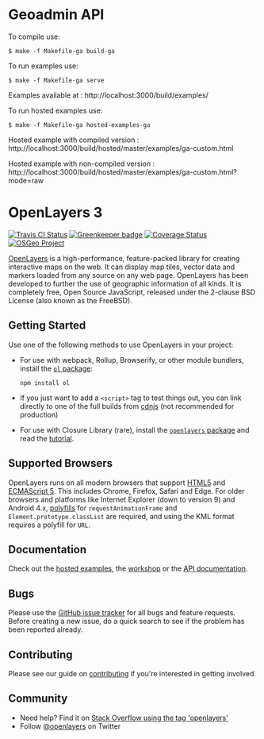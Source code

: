 # Geoadmin API

To compile use:

    $ make -f Makefile-ga build-ga

To run examples use:

    $ make -f Makefile-ga serve

Examples available at : http://localhost:3000/build/examples/

To run hosted examples use:

    $ make -f Makefile-ga hosted-examples-ga

Hosted example with compiled version : http://localhost:3000/build/hosted/master/examples/ga-custom.html

Hosted example with non-compiled version : http://localhost:3000/build/hosted/master/examples/ga-custom.html?mode=raw

# OpenLayers 3

[![Travis CI Status](https://secure.travis-ci.org/openlayers/openlayers.svg)](http://travis-ci.org/#!/openlayers/openlayers)
[![Greenkeeper badge](https://badges.greenkeeper.io/openlayers/openlayers.svg)](https://greenkeeper.io/)
[![Coverage Status](https://coveralls.io/repos/github/openlayers/openlayers/badge.svg?branch=master)](https://coveralls.io/github/openlayers/openlayers?branch=master)
[![OSGeo Project](https://img.shields.io/badge/OSGeo-Project-brightgreen.svg)](http://osgeo.org/)

[OpenLayers](https://openlayers.org/) is a high-performance, feature-packed library for creating interactive maps on the web. It can display map tiles, vector data and markers loaded from any source on any web page. OpenLayers has been developed to further the use of geographic information of all kinds. It is completely free, Open Source JavaScript, released under the 2-clause BSD License (also known as the FreeBSD).

## Getting Started

Use one of the following methods to use OpenLayers in your project:

* For use with webpack, Rollup, Browserify, or other module bundlers, install the [`ol` package](https://www.npmjs.com/package/ol):
    ```
    npm install ol
    ```

* If you just want to add a `<script>` tag to test things out, you can link directly to one of the full builds from [cdnjs](https://cdnjs.com/libraries/openlayers) (not recommended for production)

* For use with Closure Library (rare), install the [`openlayers` package](https://npmjs.com/package/openlayers) and read the [tutorial](http://openlayers.org/en/latest/doc/tutorials/closure.html).

## Supported Browsers

OpenLayers runs on all modern browsers that support [HTML5](https://html.spec.whatwg.org/multipage/) and [ECMAScript 5](http://www.ecma-international.org/ecma-262/5.1/). This includes Chrome, Firefox, Safari and Edge. For older browsers and platforms like Internet Explorer (down to version 9) and Android 4.x, [polyfills](http://polyfill.io) for `requestAnimationFrame` and `Element.prototype.classList` are required, and using the KML format requires a polyfill for `URL`.

## Documentation

Check out the [hosted examples](https://openlayers.org/en/latest/examples/), the [workshop](https://openlayers.org/workshop/) or the [API documentation](https://openlayers.org/en/latest/apidoc/).

## Bugs

Please use the [GitHub issue tracker](https://github.com/openlayers/openlayers/issues) for all bugs and feature requests. Before creating a new issue, do a quick search to see if the problem has been reported already.

## Contributing

Please see our guide on [contributing](CONTRIBUTING.md) if you're interested in getting involved.

## Community

- Need help? Find it on [Stack Overflow using the tag 'openlayers'](http://stackoverflow.com/questions/tagged/openlayers)
- Follow [@openlayers](https://twitter.com/openlayers) on Twitter
